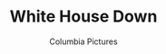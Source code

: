 ---
title: White House Down
subtitle: Columbia Pictures
image: https://res.cloudinary.com/djp5voqgy/image/upload/h_850,w_600/ctcvexo9j5t7x8oyg6vr.jpg
imageAlt: White House Down poster
role: Production Coordinator
roleSubtitle: 'Feature Film: DC 2nd Unit'
type: film
---
